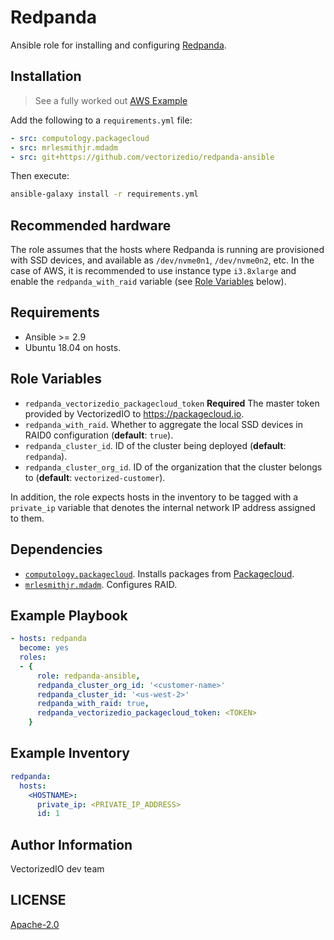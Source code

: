 # Redpanda

Ansible role for installing and configuring [Redpanda](https://vectorized.io).

## Installation

> See a fully worked out [AWS Example](./example)

Add the following to a `requirements.yml` file:

```yaml
- src: computology.packagecloud
- src: mrlesmithjr.mdadm
- src: git+https://github.com/vectorizedio/redpanda-ansible
```

Then execute:

```bash
ansible-galaxy install -r requirements.yml
```

## Recommended hardware

The role assumes that the hosts where Redpanda is running are 
provisioned with SSD devices, and available as `/dev/nvme0n1`, 
`/dev/nvme0n2`, etc. In the case of AWS, it is recommended to use 
instance type `i3.8xlarge` and enable the `redpanda_with_raid` 
variable (see [Role Variables](#-role-variables) below).

## Requirements

  * Ansible >= 2.9
  * Ubuntu 18.04 on hosts.

## Role Variables

  * `redpanda_vectorizedio_packagecloud_token` **Required** The master 
    token provided by VectorizedIO to <https://packagecloud.io>.
  * `redpanda_with_raid`. Whether to aggregate the local SSD devices 
    in RAID0 configuration (**default**: `true`).
  * `redpanda_cluster_id`. ID of the cluster being deployed 
    (**default**: `redpanda`).
  * `redpanda_cluster_org_id`. ID of the organization that the cluster 
    belongs to (**default**: `vectorized-customer`).

In addition, the role expects hosts in the inventory to be tagged with 
a `private_ip` variable that denotes the internal network IP address 
assigned to them.

## Dependencies

  * [`computology.packagecloud`](https://github.com/computology/packagecloud-ansible-role). 
    Installs packages from [Packagecloud](https://packagecloud.io).
  * [`mrlesmithjr.mdadm`](https://github.com/mrlesmithjr/ansible-mdadm/). Configures RAID.

## Example Playbook

```yaml
- hosts: redpanda
  become: yes
  roles:
  - {
      role: redpanda-ansible,
      redpanda_cluster_org_id: '<customer-name>'
      redpanda_cluster_id: '<us-west-2>'
      redpanda_with_raid: true,
      redpanda_vectorizedio_packagecloud_token: <TOKEN>
    }
```

## Example Inventory

```yaml
redpanda:
  hosts:
    <HOSTNAME>:
      private_ip: <PRIVATE_IP_ADDRESS>
      id: 1
```

## Author Information

VectorizedIO dev team

## LICENSE

[Apache-2.0](./LICENSE)
